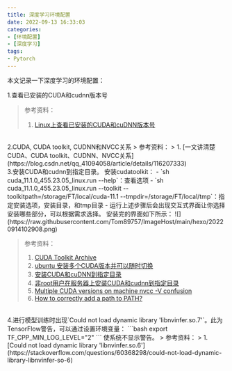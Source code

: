 ```yaml
---
title: 深度学习环境配置
date: 2022-09-13 16:33:03
categories:
- [环境配置]
- [深度学习]
tags:
- Pytorch
---
```


本文记录一下深度学习的环境配置：
<!--more-->
1.查看已安装的CUDA和cudnn版本号
> 参考资料：
> 1. [Linux上查看已安装的CUDA和cuDNN版本号](https://bbs.huaweicloud.com/blogs/140384#:~:text=1.%20%E6%9F%A5%E7%9C%8BCUDA%E7%89%88%E6%9C%ACcuda,%2Flocal%20%7C%20gre...)

</br>
2.CUDA, CUDA toolkit, CUDNN和NVCC关系
> 参考资料：
> 1. [一文讲清楚CUDA、CUDA toolkit、CUDNN、NVCC关系](https://blog.csdn.net/qq_41094058/article/details/116207333)

</br>
3.安装CUDA和cudnn到指定目录。
安装cudatoolkit：
- `sh cuda_11.1.0_455.23.05_linux.run --help`：查看选项
- `sh cuda_11.1.0_455.23.05_linux.run --toolkit --toolkitpath=/storage/FT/local/cuda-11.1 --tmpdir=/storage/FT/local/tmp`：指定安装选项，安装目录，和tmp目录
- 运行上述步骤后会出现交互式界面让你选择安装哪些部分，可以根据需求选择。
安装完的界面如下所示：
![](https://raw.githubusercontent.com/Tom89757/ImageHost/main/hexo/20220914102908.png)

> 参考资料：
> 1. [CUDA Toolkit Archive](https://developer.nvidia.com/cuda-toolkit-archive)
> 2. [ubuntu 安装多个CUDA版本并可以随时切换](https://blog.csdn.net/yinxingtianxia/article/details/80462892)
> 3. [安装CUDA和cuDNN到指定目录](https://blog.csdn.net/kxqt233/article/details/113825524)
> 4. [非root用户在服务器上安装CUDA和cudnn到指定目录](https://blog.csdn.net/qq_35498453/article/details/110532839)
> 5. [Multiple CUDA versions on machine nvcc -V confusion](https://stackoverflow.com/questions/40517083/multiple-cuda-versions-on-machine-nvcc-v-confusion)
> 6. [How to correctly add a path to PATH?](https://unix.stackexchange.com/questions/26047/how-to-correctly-add-a-path-to-path)

</br>
4.进行模型训练时出现`Could not load dynamic library 'libnvinfer.so.7'`。此为TensorFlow警告，可以通过设置环境变量：
```bash
export TF_CPP_MIN_LOG_LEVEL="2"
```
使系统不显示警告。
> 参考资料：
> 1. [Could not load dynamic library 'libnvinfer.so.6'](https://stackoverflow.com/questions/60368298/could-not-load-dynamic-library-libnvinfer-so-6)

</br>


